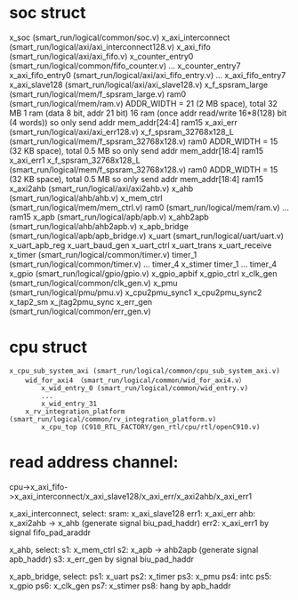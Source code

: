 # soc struct

x_soc (smart_run/logical/common/soc.v)
    x_axi_interconnect (smart_run/logical/axi/axi_interconnect128.v)
    x_axi_fifo (smart_run/logical/axi/axi_fifo.v)
        x_counter_entry0 (smart_run/logical/common/fifo_counter.v)
        ...
        x_counter_entry7
        x_axi_fifo_entry0 (smart_run/logical/axi/axi_fifo_entry.v)
        ...
        x_axi_fifo_entry7
    x_axi_slave128 (smart_run/logical/axi/axi_slave128.v)
        x_f_spsram_large (smart_run/logical/mem/f_spsram_large.v)
            ram0 (smart_run/logical/mem/ram.v)
                ADDR_WIDTH = 21 (2 MB space), total 32 MB
                1 ram (data 8 bit, addr 21 bit)
                16 ram (once addr read/write 16*8(128) bit (4 words))
                so only send addr mem_addr[24:4]
            ram15
    x_axi_err (smart_run/logical/axi/axi_err128.v)
        x_f_spsram_32768x128_L (smart_run/logical/mem/f_spsram_32768x128.v)
            ram0
                ADDR_WIDTH = 15 (32 KB space), total 0.5 MB
                so only send addr mem_addr[18:4]
            ram15
    x_axi_err1
        x_f_spsram_32768x128_L (smart_run/logical/mem/f_spsram_32768x128.v)
            ram0
                ADDR_WIDTH = 15 (32 KB space), total 0.5 MB
                so only send addr mem_addr[18:4]
            ram15
    x_axi2ahb (smart_run/logical/axi/axi2ahb.v)
    x_ahb (smart_run/logical/ahb/ahb.v)
    x_mem_ctrl (smart_run/logical/mem/mem_ctrl.v)
        ram0 (smart_run/logical/mem/ram.v)
        ...
        ram15
    x_apb (smart_run/logical/apb/apb.v)
        x_ahb2apb (smart_run/logical/ahb/ahb2apb.v)
        x_apb_bridge (smart_run/logical/apb/apb_bridge.v)
        x_uart (smart_run/logical/uart/uart.v)
            x_uart_apb_reg
            x_uart_baud_gen
            x_uart_ctrl
            x_uart_trans
            x_uart_receive
        x_timer (smart_run/logical/common/timer.v)
            timer_1 (smart_run/logical/common/timer.v)
            ...
            timer_4
        x_stimer
            timer_1
            ...
            timer_4
        x_gpio (smart_run/logical/gpio/gpio.v)
            x_gpio_apbif
            x_gpio_ctrl
        x_clk_gen (smart_run/logical/common/clk_gen.v)
        x_pmu (smart_run/logical/pmu/pmu.v)
            x_cpu2pmu_sync1
            x_cpu2pmu_sync2
            x_tap2_sm
            x_jtag2pmu_sync
    x_err_gen (smart_run/logical/common/err_gen.v)


# cpu struct
    x_cpu_sub_system_axi (smart_run/logical/common/cpu_sub_system_axi.v)
        wid_for_axi4 （smart_run/logical/common/wid_for_axi4.v）
            x_wid_entry_0 (smart_run/logical/common/wid_entry.v)
            ...
            x_wid_entry_31
        x_rv_integration_platform (smart_run/logical/common/rv_integration_platform.v)
            x_cpu_top (C910_RTL_FACTORY/gen_rtl/cpu/rtl/openC910.v)



# read address channel:

cpu->x_axi_fifo->x_axi_interconnect/x_axi_slave128/x_axi_err/x_axi2ahb/x_axi_err1

x_axi_interconnect, select:
    sram:   x_axi_slave128
    err1:   x_axi_err
    ahb:    x_axi2ahb -> x_ahb (generate signal biu_pad_haddr)
    err2:   x_axi_err1
by signal fifo_pad_araddr

x_ahb, select:
    s1:     x_mem_ctrl
    s2:     x_apb -> ahb2apb (generate signal apb_haddr)
    s3:     x_err_gen
by signal biu_pad_haddr

x_apb_bridge, select:
    ps1:    x_uart
    ps2:    x_timer
    ps3:    x_pmu
    ps4:    intc
    ps5:    x_gpio
    ps6:    x_clk_gen
    ps7:    x_stimer
    ps8:    hang
by apb_haddr